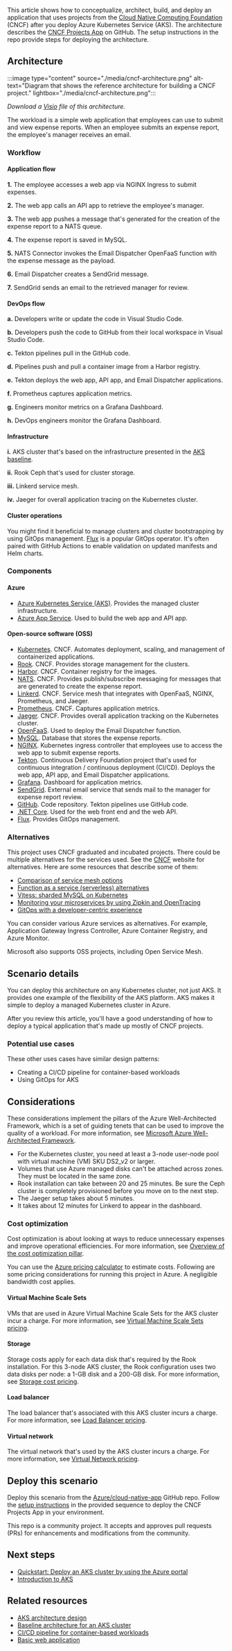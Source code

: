 This article shows how to conceptualize, architect, build, and deploy an application that uses projects from the [Cloud Native Computing Foundation](https://www.cncf.io/projects) (CNCF) after you deploy Azure Kubernetes Service (AKS). The architecture describes the [CNCF Projects App](https://github.com/Azure/cloud-native-app) on GitHub. The setup instructions in the repo provide steps for deploying the architecture.

## Architecture

:::image type="content" source="./media/cncf-architecture.png" alt-text="Diagram that shows the reference architecture for building a CNCF project." lightbox="./media/cncf-architecture.png":::

*Download a [Visio](https://arch-center.azureedge.net/cncf-architecture.vsdx) file of this architecture.*

The workload is a simple web application that employees can use to submit and view expense reports. When an employee submits an expense report, the employee's manager receives an email.

### Workflow

#### Application flow

**1.** The employee accesses a web app via NGINX Ingress to submit expenses.

**2.** The web app calls an API app to retrieve the employee's manager.

**3.** The web app pushes a message that's generated for the creation of the expense report to a NATS queue.

**4.** The expense report is saved in MySQL.

**5.** NATS Connector invokes the Email Dispatcher OpenFaaS function with the expense message as the payload.

**6.** Email Dispatcher creates a SendGrid message.

**7.** SendGrid sends an email to the retrieved manager for review.

#### DevOps flow

**a.** Developers write or update the code in Visual Studio Code.

**b.** Developers push the code to GitHub from their local workspace in Visual Studio Code.

**c.** Tekton pipelines pull in the GitHub code.

**d.** Pipelines push and pull a container image from a Harbor registry.

**e.** Tekton deploys the web app, API app, and Email Dispatcher applications.

**f.** Prometheus captures application metrics.

**g.** Engineers monitor metrics on a Grafana Dashboard.

**h.** DevOps engineers monitor the Grafana Dashboard.

#### Infrastructure

**i.** AKS cluster that's based on the infrastructure presented in the [AKS baseline](/azure/architecture/reference-architectures/containers/aks/baseline-aks).

**ii.** Rook Ceph that's used for cluster storage.

**iii.** Linkerd service mesh.

**iv.** Jaeger for overall application tracing on the Kubernetes cluster.

#### Cluster operations

You might find it beneficial to manage clusters and cluster bootstrapping by using GitOps management. [Flux](https://fluxcd.io) is a popular GitOps operator. It's often paired with GitHub Actions to enable validation on updated manifests and Helm charts. 

### Components

#### Azure

- [Azure Kubernetes Service (AKS)](https://azure.microsoft.com/services/kubernetes-service). Provides the managed cluster infrastructure.
- [Azure App Service](https://azure.microsoft.com/services/app-service). Used to build the web app and API app.

#### Open-source software (OSS)

- [Kubernetes](https://kubernetes.io). CNCF. Automates deployment, scaling, and management of containerized applications.
- [Rook](https://rook.io). CNCF. Provides storage management for the clusters.
- [Harbor](https://goharbor.io). CNCF. Container registry for the images.
- [NATS](https://nats.io). CNCF. Provides publish/subscribe messaging for messages that are generated to create the expense report.
- [Linkerd](https://linkerd.io). CNCF. Service mesh that integrates with OpenFaaS, NGINX, Prometheus, and Jaeger.
- [Prometheus](https://prometheus.io). CNCF. Captures application metrics.
- [Jaeger](https://www.jaegertracing.io). CNCF. Provides overall application tracking on the Kubernetes cluster.
- [OpenFaaS](https://www.openfaas.com). Used to deploy the Email Dispatcher function.
- [MySQL](https://www.mysql.com). Database that stores the expense reports.
- [NGINX](https://www.nginx.com). Kubernetes ingress controller that employees use to access the web app to submit expense reports.
- [Tekton](https://tekton.dev). Continuous Delivery Foundation project that's used for continuous integration / continuous deployment (CI/CD). Deploys the web app, API app, and Email Dispatcher applications.
- [Grafana](https://grafana.com). Dashboard for application metrics.
- [SendGrid](https://sendgrid.com). External email service that sends mail to the manager for expense report review.
- [GitHub](https://github.com). Code repository. Tekton pipelines use GitHub code.
- [.NET Core](/dotnet/core/about). Used for the web front end and the web API.
- [Flux](https://fluxcd.io). Provides GitOps management.

### Alternatives

This project uses CNCF graduated and incubated projects. There could be multiple alternatives for the services used. See the [CNCF](https://www.cncf.io) website for alternatives. Here are some resources that describe some of them:

* [Comparison of service mesh options](https://www.cncf.io/blog/2021/07/15/networking-with-a-service-mesh-use-cases-best-practices-and-comparison-of-top-mesh-options)
* [Function as a service (serverless) alternatives](https://landscape.cncf.io/serverless)
* [Vitess: sharded MySQL on Kubernetes](https://www.cncf.io/online-programs/vitess-sharded-mysql-on-kubernetes)
* [Monitoring your microservices by using Zipkin and OpenTracing](https://www.cncf.io/blog/2018/03/19/trace-your-microservices-application-with-zipkin-and-opentracing)
* [GitOps with a developer-centric experience](https://www.cncf.io/blog/2020/12/22/argocd-kubevela-gitops-with-developer-centric-experience)

You can consider various Azure services as alternatives. For example, Application Gateway Ingress Controller, Azure Container Registry, and Azure Monitor.

Microsoft also supports OSS projects, including Open Service Mesh.

## Scenario details

You can deploy this architecture on any Kubernetes cluster, not just AKS. It provides one example of the flexibility of the AKS platform. AKS makes it simple to deploy a managed Kubernetes cluster in Azure.

After you review this article, you'll have a good understanding of how to deploy a typical application that's made up mostly of CNCF projects.

### Potential use cases

These other uses cases have similar design patterns:

- Creating a CI/CD pipeline for container-based workloads
- Using GitOps for AKS

## Considerations

These considerations implement the pillars of the Azure Well-Architected Framework, which is a set of guiding tenets that can be used to improve the quality of a workload. For more information, see [Microsoft Azure Well-Architected Framework](/azure/architecture/framework).

* For the Kubernetes cluster, you need at least a 3-node user-node pool with virtual machine (VM) SKU DS2_v2 or larger.
* Volumes that use Azure managed disks can't be attached across zones. They must be located in the same zone.
* Rook installation can take between 20 and 25 minutes. Be sure the Ceph cluster is completely provisioned before you move on to the next step.
* The Jaeger setup takes about 5 minutes. 
* It takes about 12 minutes for Linkerd to appear in the dashboard.

### Cost optimization

Cost optimization is about looking at ways to reduce unnecessary expenses and improve operational efficiencies. For more information, see [Overview of the cost optimization pillar](/azure/architecture/framework/cost/overview).

You can use the [Azure pricing calculator](https://azure.microsoft.com/pricing/calculator) to estimate costs. Following are some pricing considerations for running this project in Azure. A negligible bandwidth cost applies.

#### Virtual Machine Scale Sets

VMs that are used in Azure Virtual Machine Scale Sets for the AKS cluster incur a charge. For more information, see [Virtual Machine Scale Sets pricing](https://azure.microsoft.com/pricing/details/virtual-machine-scale-sets/linux).

#### Storage

Storage costs apply for each data disk that's required by the Rook installation. For this 3-node AKS cluster, the Rook configuration uses two data disks per node: a 1-GB disk and a 200-GB disk. For more information, see [Storage cost pricing](https://azure.microsoft.com/pricing/details/managed-disks).

#### Load balancer

The load balancer that's associated with this AKS cluster incurs a charge. For more information, see [Load Balancer pricing](https://azure.microsoft.com/pricing/details/load-balancer).

#### Virtual network

The virtual network that's used by the AKS cluster incurs a charge. For more information, see [Virtual Network pricing](https://azure.microsoft.com/pricing/details/virtual-network).

## Deploy this scenario

Deploy this scenario from the [Azure/cloud-native-app](https://github.com/Azure/cloud-native-app) GitHub repo. Follow the [setup instructions](https://github.com/Azure/cloud-native-app/blob/main/notes.md) in the provided sequence to deploy the CNCF Projects App in your environment.

This repo is a community project. It accepts and approves pull requests (PRs) for enhancements and modifications from the community.

## Next steps

- [Quickstart: Deploy an AKS cluster by using the Azure portal](/azure/aks/kubernetes-walkthrough-portal)
- [Introduction to AKS](/training/modules/intro-to-azure-kubernetes-service)

## Related resources

- [AKS architecture design](../../reference-architectures/containers/aks-start-here.md)
- [Baseline architecture for an AKS cluster](/azure/architecture/reference-architectures/containers/aks/baseline-aks)
- [CI/CD pipeline for container-based workloads](../../example-scenario/apps/devops-with-aks.yml) 
- [Basic web application](../../reference-architectures/app-service-web-app/basic-web-app.yml)
